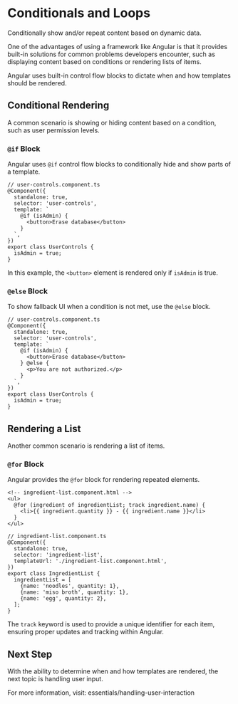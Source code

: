 # Conditionals and Loops

Conditionally show and/or repeat content based on dynamic data.

One of the advantages of using a framework like Angular is that it provides built-in solutions for common problems developers encounter, such as displaying content based on conditions or rendering lists of items.

Angular uses built-in control flow blocks to dictate when and how templates should be rendered.

## Conditional Rendering

A common scenario is showing or hiding content based on a condition, such as user permission levels.

### `@if` Block

Angular uses `@if` control flow blocks to conditionally hide and show parts of a template.

```angular-ts
// user-controls.component.ts
@Component({
  standalone: true,
  selector: 'user-controls',
  template: `
    @if (isAdmin) {
      <button>Erase database</button>
    }
  `,
})
export class UserControls {
  isAdmin = true;
}
```

In this example, the `<button>` element is rendered only if `isAdmin` is true.

### `@else` Block

To show fallback UI when a condition is not met, use the `@else` block.

```angular-ts
// user-controls.component.ts
@Component({
  standalone: true,
  selector: 'user-controls',
  template: `
    @if (isAdmin) {
      <button>Erase database</button>
    } @else {
      <p>You are not authorized.</p>
    }
  `,
})
export class UserControls {
  isAdmin = true;
}
```

## Rendering a List

Another common scenario is rendering a list of items.

### `@for` Block

Angular provides the `@for` block for rendering repeated elements.

```angular-html
<!-- ingredient-list.component.html -->
<ul>
  @for (ingredient of ingredientList; track ingredient.name) {
    <li>{{ ingredient.quantity }} - {{ ingredient.name }}</li>
  }
</ul>
```

```angular-ts
// ingredient-list.component.ts
@Component({
  standalone: true,
  selector: 'ingredient-list',
  templateUrl: './ingredient-list.component.html',
})
export class IngredientList {
  ingredientList = [
    {name: 'noodles', quantity: 1},
    {name: 'miso broth', quantity: 1},
    {name: 'egg', quantity: 2},
  ];
}
```

The `track` keyword is used to provide a unique identifier for each item, ensuring proper updates and tracking within Angular.

## Next Step

With the ability to determine when and how templates are rendered, the next topic is handling user input.

For more information, visit: essentials/handling-user-interaction